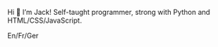 Hi 👋 I’m Jack! Self-taught programmer, strong with Python and HTML/CSS/JavaScript.

En/Fr/Ger


<!---
J-S-Harris/J-S-Harris is a ✨ special ✨ repository because its `README.md` (this file) appears on your GitHub profile.
You can click the Preview link to take a look at your changes.
--->
